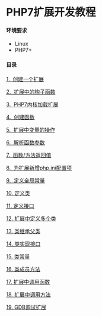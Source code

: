 # PHP7扩展开发教程

#### 环境要求
* Linux
* PHP7+

#### 目录

[1.&nbsp; 创建一个扩展](./create_ext.md)

[2.&nbsp; 扩展中的钩子函数](./hook_functions.md)

[3.&nbsp; PHP7内核加载扩展](./load_ext.md)

[4.&nbsp; 创建函数](./create_function.md)

[5.&nbsp; 扩展中变量的操作](./var_op.md)

[6.&nbsp; 解析函数参数](./function_params.md)

[7.&nbsp; 函数/方法返回值](./function_method_return.md)

[8.&nbsp; 为扩展新增php.ini配置项](./add_php_ini.md)

[9.&nbsp; 定义全局常量](./constant.md)

[10. 定义类](./define_class.md)

[11. 定义接口](./define_interface.md)

[12. 扩展中定义多个类](./define_more_class.md)

[13. 类继承父类](./class_extends.md)

[14. 类实现接口](./class_implements.md)

[15. 类常量](./class_constant.md)

[16. 类成员方法](./class_method.md)

[17. 扩展中调用函数](./call_function.md)

[18. 扩展中调用方法](./call_method.md)

[19. GDB调试扩展](./gdb_debug.md)

